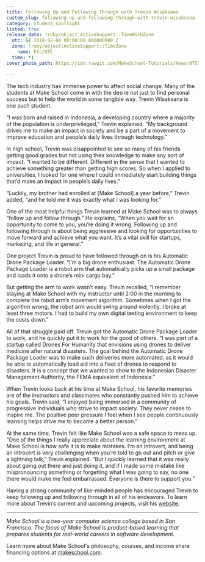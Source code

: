 ```yaml
---
title: Following Up and Following Through with Trevin Wisaksana
custom_slug: following-up-and-following-through-with-trevin-wisaksana
category: student_spotlight
listed: true
release_date: !ruby/object:ActiveSupport::TimeWithZone
  utc: &1 2018-02-04 00:00:00.000000000 Z
  zone: !ruby/object:ActiveSupport::TimeZone
    name: Etc/UTC
  time: *1
cover_photo_path: https://cdn.rawgit.com/MakeSchool-Tutorials/News/07574e4d46c099ada5e2764c7d79205b95597c18//880a7204-47a7-4d6b-959f-7cc282f5a4b9/cover_photo.jpeg

---
```

The tech industry has immense power to affect social change. Many of the students at Make School come in with the desire not just to find personal success but to help the world in some tangible way. Trevin Wisaksana is one such student.

“I was born and raised in Indonesia, a developing country where a majority of the population is underprivileged,” Trevin explained. “My background drives me to make an impact in society and be a part of a movement to improve education and people’s daily lives through technology.”

In high school, Trevin was disappointed to see so many of his friends getting good grades but not using their knowledge to make any sort of impact. “I wanted to be different. Different in the sense that I wanted to achieve something greater than getting high scores. So when I applied to universities, I looked for one where I could immediately start building things that’d make an impact in people’s daily lives.”

“Luckily, my brother had enrolled at [Make School] a year before,” Trevin added, “and he told me it was exactly what I was looking for.” 

One of the most helpful things Trevin learned at Make School was to always “follow up and follow through.” He explains, “When you wait for an opportunity to come to you, you’re doing it wrong. Following up and following through is about being aggressive and looking for opportunities to move forward and achieve what you want. It’s a vital skill for startups, marketing, and life in general.”

One project Trevin is proud to have followed through on is his Automatic Drone Package Loader. “I’m a big drone enthusiast. The Automatic Drone Package Loader is a robot arm that automatically picks up a small package and loads it onto a drone’s mini cargo bay.”

But getting the arm to work wasn’t easy. Trevin recalled, “I remember staying at Make School with my instructor until 2:00 in the morning to complete the robot arm’s movement algorithm. Sometimes when I got the algorithm wrong, the robot arm would swing around violently. I broke at least three motors. I had to build my own digital testing environment to keep the costs down.”

All of that struggle paid off. Trevin got the Automatic Drone Package Loader to work, and he quickly put it to work for the good of others. “I was part of a startup called Drones For Humanity that envisions using drones to deliver medicine after natural disasters. The goal behind the Automatic Drone Package Loader was to make such deliveries more automated, as it would be able to automatically load aid into a fleet of drones to respond to disasters. It is a concept that we wanted to show to the Indonesian Disaster Management Authority, the FEMA equivalent of Indonesia.”

When Trevin looks back at his time at Make School, his favorite memories are of the instructors and classmates who constantly pushed him to achieve his goals. Trevin said, “I enjoyed being immersed in a community of progressive individuals who strive to impact society. They never cease to inspire me. The positive peer pressure I feel when I see people continuously learning helps drive me to become a better person.” 

At the same time, Trevin felt like Make School was a safe space to mess up. “One of the things I really appreciate about the learning environment at Make School is how safe it is to make mistakes. I’m an introvert, and being an introvert is very challenging when you’re told to go out and pitch or give a lightning talk,” Trevin explained. “But I quickly learned that it was really about going out there and just doing it, and if I made some mistake like mispronouncing something or forgetting what I was going to say, no one there would make me feel embarrassed. Everyone is there to support you.”

Having a strong community of like-minded people has encouraged Trevin to keep following up and following through in all of his endeavors. To learn more about Trevin’s current and upcoming projects, visit his [website](http://trevinwisaksana.com/).

* * * * *

*Make School is a two-year computer science college based in San Francisco. The focus of Make School is product-based learning that prepares students for real-world careers in software development.*

Learn more about Make School's philosophy, courses, and income share financing options at [makeschool.com](https://www.makeschool.com/?utm_source=medium&utm_medium=social&utm_campaign=medium-student-spotlight-uchenna-aguocha&utm_content=).
